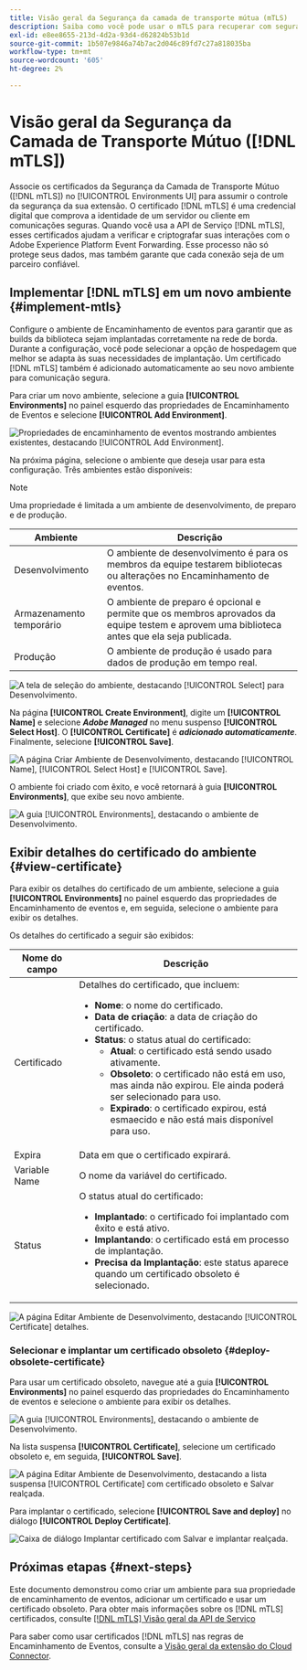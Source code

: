 ```yaml
---
title: Visão geral da Segurança da camada de transporte mútua (mTLS)
description: Saiba como você pode usar o mTLS para recuperar com segurança certificados públicos emitidos pelo Adobe para encaminhamento de eventos.
exl-id: e8ee8655-213d-4d2a-93d4-d62824b53b1d
source-git-commit: 1b507e9846a74b7ac2d046c89fd7c27a818035ba
workflow-type: tm+mt
source-wordcount: '605'
ht-degree: 2%

---
```


# Visão geral da Segurança da Camada de Transporte Mútuo ([!DNL mTLS])

Associe os certificados da Segurança da Camada de Transporte Mútuo ([!DNL mTLS]) no [!UICONTROL Environments UI] para assumir o controle da segurança da sua extensão. O certificado [!DNL mTLS] é uma credencial digital que comprova a identidade de um servidor ou cliente em comunicações seguras. Quando você usa a API de Serviço [!DNL mTLS], esses certificados ajudam a verificar e criptografar suas interações com o Adobe Experience Platform Event Forwarding. Esse processo não só protege seus dados, mas também garante que cada conexão seja de um parceiro confiável.

## Implementar [!DNL mTLS] em um novo ambiente {#implement-mtls}

Configure o ambiente de Encaminhamento de eventos para garantir que as builds da biblioteca sejam implantadas corretamente na rede de borda. Durante a configuração, você pode selecionar a opção de hospedagem que melhor se adapta às suas necessidades de implantação. Um certificado [!DNL mTLS] também é adicionado automaticamente ao seu novo ambiente para comunicação segura.

Para criar um novo ambiente, selecione a guia **[!UICONTROL Environments]** no painel esquerdo das propriedades de Encaminhamento de Eventos e selecione **[!UICONTROL Add Environment]**.

![Propriedades de encaminhamento de eventos mostrando ambientes existentes, destacando [!UICONTROL Add Environment].](../../../images/extensions/server/cloud-connector/add-environment.png)

Na próxima página, selecione o ambiente que deseja usar para esta configuração. Três ambientes estão disponíveis:

>[!NOTE]
>
>Uma propriedade é limitada a um ambiente de desenvolvimento, de preparo e de produção.

| Ambiente | Descrição |
| --- | --- |
| Desenvolvimento | O ambiente de desenvolvimento é para os membros da equipe testarem bibliotecas ou alterações no Encaminhamento de eventos. |
| Armazenamento temporário | O ambiente de preparo é opcional e permite que os membros aprovados da equipe testem e aprovem uma biblioteca antes que ela seja publicada. |
| Produção | O ambiente de produção é usado para dados de produção em tempo real. |

![A tela de seleção do ambiente, destacando [!UICONTROL Select] para Desenvolvimento.](../../../images/extensions/server/cloud-connector/select-environment.png)

Na página **[!UICONTROL Create Environment]**, digite um **[!UICONTROL Name]** e selecione ***Adobe Managed*** no menu suspenso **[!UICONTROL Select Host]**. O **[!UICONTROL Certificate]** é ***adicionado automaticamente***. Finalmente, selecione **[!UICONTROL Save]**.

![A página Criar Ambiente de Desenvolvimento, destacando [!UICONTROL Name], [!UICONTROL Select Host] e [!UICONTROL Save].](../../../images/extensions/server/cloud-connector/create-environment.png)

O ambiente foi criado com êxito, e você retornará à guia **[!UICONTROL Environments]**, que exibe seu novo ambiente.

![A guia [!UICONTROL Environments], destacando o ambiente de Desenvolvimento.](../../../images/extensions/server/cloud-connector/new-environment-created.png)

## Exibir detalhes do certificado do ambiente {#view-certificate}

Para exibir os detalhes do certificado de um ambiente, selecione a guia **[!UICONTROL Environments]** no painel esquerdo das propriedades de Encaminhamento de eventos e, em seguida, selecione o ambiente para exibir os detalhes.

Os detalhes do certificado a seguir são exibidos:

| Nome do campo | Descrição |
| --- | --- |
| Certificado | Detalhes do certificado, que incluem:<ul><li>**Nome**: o nome do certificado.</li><li>**Data de criação**: a data de criação do certificado.</li><li>**Status**: o status atual do certificado:<ul><li>**Atual**: o certificado está sendo usado ativamente.</li><li>**Obsoleto**: o certificado não está em uso, mas ainda não expirou. Ele ainda poderá ser selecionado para uso.</li><li>**Expirado**: o certificado expirou, está esmaecido e não está mais disponível para uso.</li></ul></ul> |
| Expira | Data em que o certificado expirará. |
| Variable Name | O nome da variável do certificado. |
| Status | O status atual do certificado:<ul><li>**Implantado**: o certificado foi implantado com êxito e está ativo.</li><li>**Implantando**: o certificado está em processo de implantação.</li><li>**Precisa da Implantação**: este status aparece quando um certificado obsoleto é selecionado.</li></ul> |

![A página Editar Ambiente de Desenvolvimento, destacando [!UICONTROL Certificate] detalhes.](../../../images/extensions/server/cloud-connector/certificate-details.png)

### Selecionar e implantar um certificado obsoleto {#deploy-obsolete-certificate}

Para usar um certificado obsoleto, navegue até a guia **[!UICONTROL Environments]** no painel esquerdo das propriedades do Encaminhamento de eventos e selecione o ambiente para exibir os detalhes.

![A guia [!UICONTROL Environments], destacando o ambiente de Desenvolvimento.](../../../images/extensions/server/cloud-connector/new-environment-created.png)

Na lista suspensa **[!UICONTROL Certificate]**, selecione um certificado obsoleto e, em seguida, **[!UICONTROL Save]**.

![A página Editar Ambiente de Desenvolvimento, destacando a lista suspensa [!UICONTROL Certificate] com certificado obsoleto e Salvar realçada.](../../../images/extensions/server/cloud-connector/obsolete-certificate.png)

Para implantar o certificado, selecione **[!UICONTROL Save and deploy]** no diálogo **[!UICONTROL Deploy Certificate]**.

![Caixa de diálogo Implantar certificado com Salvar e implantar realçada.](../../../images/extensions/server/cloud-connector/obsolete-certificate-deploy.png)


## Próximas etapas {#next-steps}

Este documento demonstrou como criar um ambiente para sua propriedade de encaminhamento de eventos, adicionar um certificado e usar um certificado obsoleto. Para obter mais informações sobre os [!DNL mTLS] certificados, consulte [[!DNL mTLS] Visão geral da API de Serviço](../../../../data-governance/mtls-api/overview.md)

Para saber como usar certificados [!DNL mTLS] nas regras de Encaminhamento de Eventos, consulte a [Visão geral da extensão do Cloud Connector](../cloud-connector/overview.md#mtls-rules).
